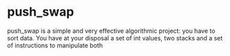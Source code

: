 # push_swap
push_swap is a simple and very effective algorithmic project: you have to sort data. You have at your disposal a set of int values, two stacks and a set of instructions to manipulate both
